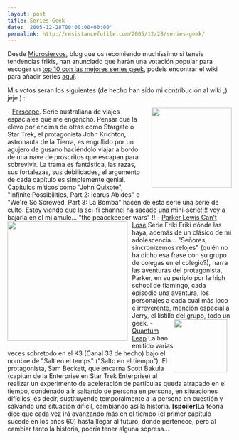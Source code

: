 ```yaml
---
layout: post
title: Series Geek
date: '2005-12-28T00:00:00+00:00'
permalink: http://resistancefutile.com/2005/12/28/series-geek/
---
```

Desde <a href="http://www.microsiervos.com">Microsiervos</a>, blog que os recomiendo much&#237;ssimo si teneis tendencias frikis, han anunciado que har&#225;n una votaci&#243;n popular para escoger un <a href="http://www.microsiervos.com/archivo/peliculas-tv/top-10-series-geek.html">top 10 con las mejores series geek</a>, podeis encontrar el wiki para a&#241;adir series <a href="http://wiki.microsiervos.com/Series_Geek">aqu&#237;</a>.

Mis votos seran los siguientes (de hecho han sido mi contribuci&#243;n al wiki ;) jeje ) :

<a href="http://www.scifi.com/farscape/peacekeeperwars/">
</a><a href="http://www.scifi.com/farscape/peacekeeperwars/"><img alt="" border="0" src="http://www.scifi.com/farscape/journeylogs/season4/images/pkwars.gif" style="float:right; margin:0 0 10px 10px;cursor:pointer; cursor:hand;width: 180px;"/></a><a href="http://www.scifi.com/farscape/peacekeeperwars/">
</a>
- <a href="http://spanish.imdb.com/title/tt0187636/">Farscape</a>. Serie australiana de viajes espaciales que me enganch&#243;. Pensar que la elevo por encima de otras como Stargate o Star Trek, el protagonista John Krichton, astronauta de la Tierra, es engullido por un agujero de gusano haci&#233;ndolo viajar a bordo de una nave de proscritos que escapan para sobrevivir. La trama es fant&#225;stica, las razas, sus fortalezas, sus debilidades, el argumento de cada cap&#237;tulo es simplemente genial. Cap&#237;tulos m&#237;ticos como "John Quixote", "Infinite Possibilities, Part 2: Icarus Abides" o "We're So Screwed, Part 3: La Bomba" hacen de esta serie una serie de culto. Estoy viendo que la sci-fi channel ha sacado una mini-serie!!!! voy a bajarla en el mi amule... "the peacekeeper wars" !!

<a href="http://epguides.com/ParkerLewisCantLose/cast.jpg">
</a><a href="http://epguides.com/ParkerLewisCantLose/cast.jpg"><img alt="" border="0" src="http://epguides.com/ParkerLewisCantLose/cast.jpg" style="float:left; margin:0 10px 10px 0;cursor:pointer; cursor:hand;width: 270px;"/></a><a href="http://epguides.com/ParkerLewisCantLose/cast.jpg">
</a>
- <a href="http://www.imdb.com/title/tt0098888/">Parker Lewis Can't Lose</a> Serie Friki Friki d&#243;nde las haya, adem&#225;s de un cl&#225;sico de mi adolescencia... "Se&#241;ores, sincronizemos relojes" (qui&#233;n no ha dicho esa frase con su grupo de colegas en el colegio?), narra las aventuras del protagonista, Parker, en su periplo por la high school de flamingo, cada episodio una aventura, los personajes a cada cual m&#225;s loco e irreverente, menci&#243;n especial a Jerry, el listillo del grupo, todo un geek.

<a href="http://www.scifi.com/quantum/downloads/images/quantumleap_01.jpg">
</a><a href="http://www.scifi.com/quantum/downloads/images/quantumleap_01.jpg"><img alt="" border="0" src="http://www.scifi.com/quantum/downloads/images/quantumleap_01.jpg" style="float:right; margin:0 10px 10px 0;cursor:pointer; cursor:hand;width: 120px;"/></a><a href="http://www.scifi.com/quantum/downloads/images/quantumleap_01.jpg">
</a>
- <a href="http://www.imdb.com/title/tt0098151/">Quantum Leap</a> La han emitido varias veces sobretodo en el K3 (Canal 33 de hecho) bajo el nombre de "Salt en el temps" ("Salto en el tiempo"). El protagonista, Sam Beckett, que encarna Scott Bakula (capit&#225;n de la Enterprise en Star Trek Enterprise) al realizar un experimento de aceleraci&#243;n de part&#237;culas queda atrapado en el tiempo, condenado a ir saltando de persona en persona, en situaciones dif&#237;ciles, &#233;s decir, sustituyendo temporalmente a la persona en cuesti&#243;n y salvando una situaci&#243;n dif&#237;cil, cambiando as&#237; la historia. <strong>[spoiler]</strong>La teor&#237;a dice que cada vez ir&#225; avanzando m&#225;s en el tiempo (el primer cap&#237;tulo sucede en los a&#241;os 60) hasta llegar al futuro, donde pertenece, pero al cambiar tanto la historia, podr&#237;a tener alguna sopresa...
